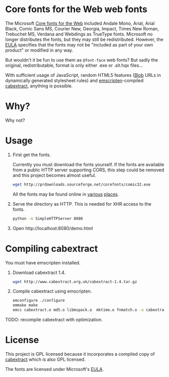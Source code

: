 # Core fonts for the Web web fonts

The Microsoft [Core fonts for the Web](https://en.wikipedia.org/wiki/Core_fonts_for_the_Web) included Andale Mono, Arial, Arial Black, Comic Sans MS, Courier New, Georgia, Impact, Times New Roman, Trebuchet MS, Verdana and Webdings as TrueType fonts. Microsoft no longer distributes the fonts, but they may still be redistributed. However, the [EULA](http://www.microsoft.com/typography/fontpack/eula.htm) specifies that the fonts may not be "included as part of your own product" or modified in any way.

But wouldn't it be fun to use them as `@font-face` web fonts? But sadly the original, redistributable, format is only either .exe or .sit.hqx files...

With sufficient usage of JavaScript, random HTML5 features ([Blob](https://developer.mozilla.org/en-US/docs/Web/API/Blob) URLs in dynamically generated stylesheet rules) and [emscripten](http://emscripten.org)-compiled [cabextract](http://www.cabextract.org.uk/), anything is possible.

# Why?

Why not?

# Usage

1.  First get the fonts.

    Currently you must download the fonts yourself. If the fonts are available from a public HTTP server supporting CORS, this step could be removed and this project becomes almost useful.

    ```bash
    wget http://prdownloads.sourceforge.net/corefonts/comic32.exe
    ```

    All the fonts may be found online in [various](http://web.nickshanks.com/fonts/microsoft-core-web-fonts) [places](http://sourceforge.net/projects/corefonts/files/the%20fonts/final/).

2.  Serve the directory as HTTP. This is needed for XHR access to the fonts.

    ```bash
    python -m SimpleHTTPServer 8080
    ```

3. Open http://localhost:8080/demo.html

# Compiling cabextract

You must have emscripten installed.

1.  Download cabextract 1.4.

    ```bash
    wget http://www.cabextract.org.uk/cabextract-1.4.tar.gz
    ```

2.  Compile cabextract using emscripten.

    ```bash
    emconfigure ./configure
    emmake make
    emcc cabextract.o md5.o libmspack.a  mktime.o fnmatch.o -o cabextract.js
    ```

TODO: recompile cabextract with optimization.

# License

This project is GPL licensed because it incorporates a compiled copy of [cabextract](http://www.cabextract.org.uk/) which is also GPL licensed.

The fonts are licensed under Microsoft's [EULA](http://www.microsoft.com/typography/fontpack/eula.htm).
